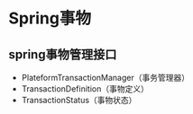 # Spring事物

## spring事物管理接口
   * PlateformTransactionManager（事务管理器）
   * TransactionDefinition（事物定义）
   * TransactionStatus（事物状态）